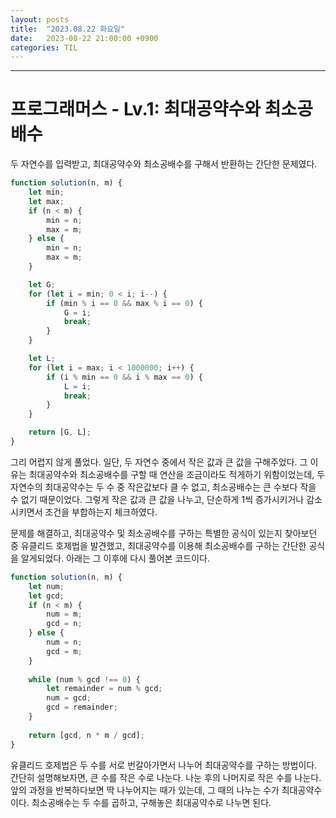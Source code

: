 ```yaml
---
layout: posts
title:  "2023.08.22 화요일"
date:   2023-08-22 21:00:00 +0900
categories: TIL
---
```

---
# 프로그래머스 - Lv.1: 최대공약수와 최소공배수
두 자연수를 입력받고, 최대공약수와 최소공배수를 구해서 반환하는 간단한 문제였다.
``` javascript
function solution(n, m) {
    let min;
    let max;
    if (n < m) {
        min = n;
        max = m;
    } else {
        min = n;
        max = m;
    }

    let G;
    for (let i = min; 0 < i; i--) {
        if (min % i == 0 && max % i == 0) {
            G = i;
            break;
        }
    }

    let L;
    for (let i = max; i < 1000000; i++) {
        if (i % min == 0 && i % max == 0) {
            L = i;
            break;
        }
    }

    return [G, L];
}
```
그리 어렵지 않게 풀었다. 일단, 두 자연수 중에서 작은 값과 큰 값을 구해주었다. 그 이유는 최대공약수와 최소공배수를 구할 때 연산을 조금이라도 적게하기 위함이었는데, 두 자연수의 최대공약수는 두 수 중 작은값보다 클 수 없고, 최소공배수는 큰 수보다 작을 수 없기 때문이었다. 그렇게 작은 값과 큰 값을 나누고, 단순하게 1씩 증가시키거나 감소시키면서 조건을 부합하는지 체크하였다.

문제를 해결하고, 최대공약수 및 최소공배수를 구하는 특별한 공식이 있는지 찾아보던 중 유클리드 호제법을 발견했고, 최대공약수를 이용해 최소공배수를 구하는 간단한 공식을 알게되었다. 아래는 그 이후에 다시 풀어본 코드이다.
``` javascript
function solution(n, m) {
    let num;
    let gcd;
    if (n < m) {
        num = m;
        gcd = n;
    } else {
        num = n;
        gcd = m;
    }
    
    while (num % gcd !== 0) {
        let remainder = num % gcd;
        num = gcd;
        gcd = remainder;
    }
    
    return [gcd, n * m / gcd];
}
```
유클리드 호제법은 두 수를 서로 번갈아가면서 나누어 최대공약수를 구하는 방법이다. 간단히 설명해보자면, 큰 수를 작은 수로 나눈다. 나눈 후의 나머지로 작은 수를 나눈다. 앞의 과정을 반복하다보면 딱 나누어지는 때가 있는데, 그 때의 나누는 수가 최대공약수이다. 최소공배수는 두 수를 곱하고, 구해놓은 최대공약수로 나누면 된다.